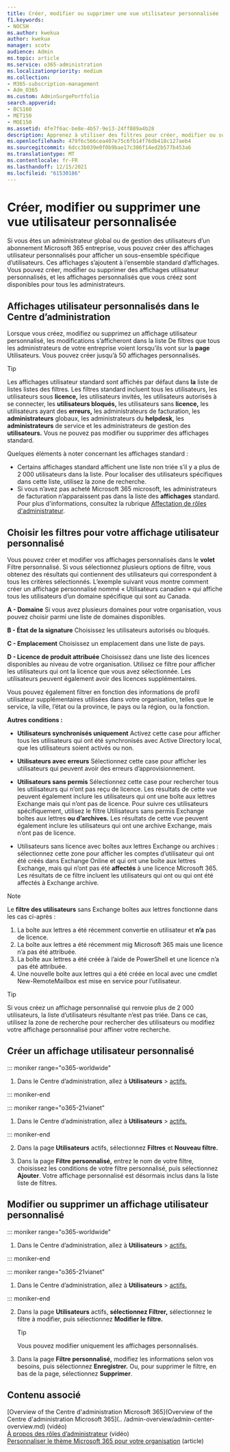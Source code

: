 ```yaml
---
title: Créer, modifier ou supprimer une vue utilisateur personnalisée
f1.keywords:
- NOCSH
ms.author: kwekua
author: kwekua
manager: scotv
audience: Admin
ms.topic: article
ms.service: o365-administration
ms.localizationpriority: medium
ms.collection:
- M365-subscription-management
- Adm_O365
ms.custom: AdminSurgePortfolio
search.appverid:
- BCS160
- MET150
- MOE150
ms.assetid: 4fe7f6ac-be8e-4b57-9e13-24ff889a4b28
description: Apprenez à utiliser des filtres pour créer, modifier ou supprimer un affichage utilisateur personnalisé dans Microsoft 365.
ms.openlocfilehash: 479f6c566cea407e75c6fb14f76db418c127aeb4
ms.sourcegitcommit: 6dcc3b039e0f0b9bae17c386f14ed2b577b453a6
ms.translationtype: MT
ms.contentlocale: fr-FR
ms.lasthandoff: 12/15/2021
ms.locfileid: "61530186"
---
```

# <a name="create-edit-or-delete-a-custom-user-view"></a>Créer, modifier ou supprimer une vue utilisateur personnalisée

Si vous êtes un administrateur global ou de gestion des utilisateurs d’un abonnement Microsoft 365 entreprise, vous pouvez créer des affichages utilisateur personnalisés pour afficher un sous-ensemble spécifique d’utilisateurs. Ces affichages s’ajoutent à l’ensemble standard d’affichages. Vous pouvez créer, modifier ou supprimer des affichages utilisateur personnalisés, et les affichages personnalisés que vous créez sont disponibles pour tous les administrateurs.
  
## <a name="custom-user-views-in-the-admin-center"></a>Affichages utilisateur personnalisés dans le Centre d’administration

Lorsque vous créez, modifiez ou supprimez un affichage  utilisateur personnalisé, les modifications s’afficheront dans la liste De filtres que tous les administrateurs de votre entreprise voient lorsqu’ils vont sur la **page** Utilisateurs. Vous pouvez créer jusqu’à 50 affichages personnalisés. 

> [!TIP]
>  Les affichages utilisateur standard sont affichés par défaut dans **la** liste de listes listes des filtres. Les filtres standard incluent tous les utilisateurs, les utilisateurs sous **licence,** les utilisateurs invités, les utilisateurs autorisés à se connecter, les **utilisateurs bloqués,** les utilisateurs sans **licence,** les utilisateurs ayant des **erreurs,** les administrateurs de facturation, les **administrateurs** globaux, les administrateurs du **helpdesk,** les **administrateurs** de service et les administrateurs de gestion des **utilisateurs.** Vous ne pouvez pas modifier ou supprimer des affichages standard. 

Quelques éléments à noter concernant les affichages standard : 

- Certains affichages standard affichent une liste non triée s’il y a plus de 2 000 utilisateurs dans la liste. Pour localiser des utilisateurs spécifiques dans cette liste, utilisez la zone de recherche. 
- Si vous n’avez pas acheté Microsoft 365 microsoft, les administrateurs de facturation n’apparaissent pas dans la liste des **affichages** standard. Pour plus d'informations, consultez la rubrique [Affectation de rôles d'administrateur](assign-admin-roles.md). 
  
## <a name="choose-the-filters-for-your-custom-user-view"></a>Choisir les filtres pour votre affichage utilisateur personnalisé

Vous pouvez créer et modifier vos affichages personnalisés dans le **volet** Filtre personnalisé. Si vous sélectionnez plusieurs options de filtre, vous obtenez des résultats qui contiennent des utilisateurs qui correspondent à tous les critères sélectionnés. L’exemple suivant vous montre comment créer un affichage personnalisé nommé « Utilisateurs canadien » qui affiche tous les utilisateurs d’un domaine spécifique qui sont au Canada. 

  
 **A - Domaine** Si vous avez plusieurs domaines pour votre organisation, vous pouvez choisir parmi une liste de domaines disponibles. 
  
 **B - État de la signature** Choisissez les utilisateurs autorisés ou bloqués. 
  
 **C - Emplacement** Choisissez un emplacement dans une liste de pays. 
  
 **D - Licence de produit attribuée** Choisissez dans une liste des licences disponibles au niveau de votre organisation. Utilisez ce filtre pour afficher les utilisateurs qui ont la licence que vous avez sélectionnée. Les utilisateurs peuvent également avoir des licences supplémentaires. 
  
Vous pouvez également filtrer en fonction des informations de profil utilisateur supplémentaires utilisées dans votre organisation, telles que le service, la ville, l’état ou la province, le pays ou la région, ou la fonction.
  
 **Autres conditions :**
  
- **Utilisateurs synchronisés uniquement** Activez cette case pour afficher tous les utilisateurs qui ont été synchronisés avec Active Directory local, que les utilisateurs soient activés ou non. 
    
- **Utilisateurs avec erreurs** Sélectionnez cette case pour afficher les utilisateurs qui peuvent avoir des erreurs d’approvisionnement. 
    
- **Utilisateurs sans permis** Sélectionnez cette case pour rechercher tous les utilisateurs qui n’ont pas reçu de licence. Les résultats de cette vue peuvent également inclure les utilisateurs qui ont une boîte aux lettres Exchange mais qui n’ont pas de licence. Pour suivre ces utilisateurs spécifiquement, utilisez le filtre Utilisateurs sans permis Exchange boîtes aux lettres **ou d’archives.** Les résultats de cette vue peuvent également inclure les utilisateurs qui ont une archive Exchange, mais n’ont pas de licence.
    
- Utilisateurs sans licence avec boîtes aux lettres Exchange ou archives : sélectionnez cette zone pour afficher les comptes d’utilisateur qui ont été créés dans Exchange Online et qui ont une boîte aux lettres Exchange, mais qui n’ont pas été **affectés** à une licence Microsoft 365. Les résultats de ce filtre incluent les utilisateurs qui ont ou qui ont été affectés à Exchange archive. 

> [!NOTE]
> Le **filtre des utilisateurs** sans Exchange boîtes aux lettres fonctionne dans les cas ci-après :
1. La boîte aux lettres  a été récemment convertie en utilisateur et **n’a** pas de licence.
2. La boîte aux lettres a été récemment mig Microsoft 365 mais une licence n’a pas été attribuée.
3. La boîte aux lettres a été créée à l’aide de PowerShell et une licence n’a pas été attribuée.
4. Une nouvelle boîte aux lettres qui a été créée en local avec une cmdlet New-RemoteMailbox est mise en service pour l’utilisateur.
    
> [!TIP]
> Si vous créez un affichage personnalisé qui renvoie plus de 2 000 utilisateurs, la liste d’utilisateurs résultante n’est pas triée. Dans ce cas, utilisez la zone de recherche pour rechercher des utilisateurs ou modifiez votre affichage personnalisé pour affiner votre recherche. 
  
## <a name="create-a-custom-user-view"></a>Créer un affichage utilisateur personnalisé

::: moniker range="o365-worldwide"

1. Dans le Centre d’administration, allez à **Utilisateurs** \> <a href="https://go.microsoft.com/fwlink/p/?linkid=834822" target="_blank">actifs.</a>
  
::: moniker-end

::: moniker range="o365-21vianet"

1. Dans le Centre d’administration, allez à **Utilisateurs** \> <a href="https://go.microsoft.com/fwlink/p/?linkid=850628" target="_blank">actifs.</a>  

::: moniker-end
    
2. Dans la page **Utilisateurs** actifs, sélectionnez **Filtres** et **Nouveau filtre.**
  
3. Dans la page **Filtre personnalisé,** entrez le nom de votre filtre, choisissez les conditions de votre filtre personnalisé, puis sélectionnez **Ajouter**. Votre affichage personnalisé est désormais inclus dans la liste liste de filtres.

## <a name="edit-or-delete-a-custom-user-view"></a>Modifier ou supprimer un affichage utilisateur personnalisé

::: moniker range="o365-worldwide"

1. Dans le Centre d’administration, allez à **Utilisateurs** \> <a href="https://go.microsoft.com/fwlink/p/?linkid=834822" target="_blank">actifs.</a>

::: moniker-end

::: moniker range="o365-21vianet"

1. Dans le Centre d’administration, allez à **Utilisateurs** \> <a href="https://go.microsoft.com/fwlink/p/?linkid=850628" target="_blank">actifs.</a> 

::: moniker-end 
    
2. Dans la page **Utilisateurs** actifs, **sélectionnez Filtrer,** sélectionnez le filtre à modifier, puis sélectionnez **Modifier le filtre.** 
    
    > [!TIP]
    > Vous pouvez modifier uniquement les affichages personnalisés. 
  
3. Dans la page **Filtre personnalisé,** modifiez les informations selon vos besoins, puis sélectionnez **Enregistrer.** Ou, pour supprimer le filtre, en bas de la page, sélectionnez **Supprimer**. 

## <a name="related-content"></a>Contenu associé

[Overview of the Centre d'administration Microsoft 365](Overview of the Centre d'administration Microsoft 365](.. /admin-overview/admin-center-overview.md) (vidéo)\
[À propos des rôles d’administrateur](../add-users/about-admin-roles.md) (vidéo)\
[Personnaliser le thème Microsoft 365 pour votre organisation](../setup/customize-your-organization-theme.md) (article)


     